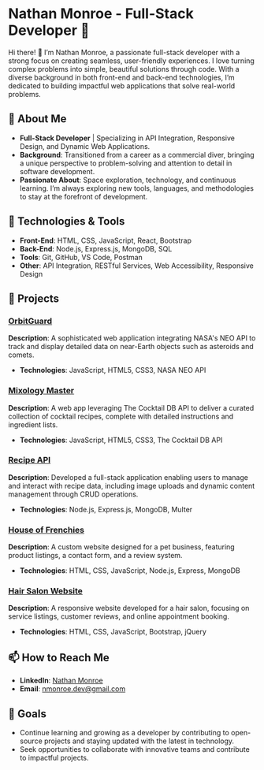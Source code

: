 # Nathan Monroe - Full-Stack Developer 🚀



Hi there! 👋 I’m Nathan Monroe, a passionate full-stack developer with a strong focus on creating seamless, user-friendly experiences. I love turning complex problems into simple, beautiful solutions through code. With a diverse background in both front-end and back-end technologies, I’m dedicated to building impactful web applications that solve real-world problems.

## 🌟 About Me
- **Full-Stack Developer** | Specializing in API Integration, Responsive Design, and Dynamic Web Applications.
- **Background**: Transitioned from a career as a commercial diver, bringing a unique perspective to problem-solving and attention to detail in software development.
- **Passionate About**: Space exploration, technology, and continuous learning. I’m always exploring new tools, languages, and methodologies to stay at the forefront of development.

## 🔧 Technologies & Tools
- **Front-End**: HTML, CSS, JavaScript, React, Bootstrap
- **Back-End**: Node.js, Express.js, MongoDB, SQL
- **Tools**: Git, GitHub, VS Code, Postman
- **Other**: API Integration, RESTful Services, Web Accessibility, Responsive Design

## 🚀 Projects
### [OrbitGuard](https://github.com/username/orbitguard)
**Description**: A sophisticated web application integrating NASA's NEO API to track and display detailed data on near-Earth objects such as asteroids and comets.
- **Technologies**: JavaScript, HTML5, CSS3, NASA NEO API

### [Mixology Master](https://github.com/username/mixologymaster)
**Description**: A web app leveraging The Cocktail DB API to deliver a curated collection of cocktail recipes, complete with detailed instructions and ingredient lists.
- **Technologies**: JavaScript, HTML5, CSS3, The Cocktail DB API

### [Recipe API](https://github.com/username/recipeapi)
**Description**: Developed a full-stack application enabling users to manage and interact with recipe data, including image uploads and dynamic content management through CRUD operations.
- **Technologies**: Node.js, Express.js, MongoDB, Multer

### [House of Frenchies](https://house-of-frenchies.com)
**Description**: A custom website designed for a pet business, featuring product listings, a contact form, and a review system.
- **Technologies**: HTML, CSS, JavaScript, Node.js, Express, MongoDB

### [Hair Salon Website](https://github.com/username/hairsalon)
**Description**: A responsive website developed for a hair salon, focusing on service listings, customer reviews, and online appointment booking.
- **Technologies**: HTML, CSS, JavaScript, Bootstrap, jQuery

## 📫 How to Reach Me
- **LinkedIn**: [Nathan Monroe](https://www.linkedin.com/in/nathan-d-monroe/)
- **Email**: nmonroe.dev@gmail.com

## 🎯 Goals
- Continue learning and growing as a developer by contributing to open-source projects and staying updated with the latest in technology.
- Seek opportunities to collaborate with innovative teams and contribute to impactful projects.
